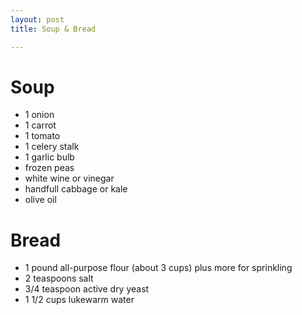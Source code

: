 ```yaml
---
layout: post
title: Soup & Bread

---
```

# Soup

* 1 onion 
* 1 carrot 
* 1 tomato
* 1 celery  stalk
* 1 garlic bulb
* frozen peas
* white wine or vinegar 
* handfull cabbage or kale
* olive oil

# Bread

* 1 pound all-purpose flour (about 3 cups) plus more for sprinkling
* 2 teaspoons salt
* 3/4 teaspoon active dry yeast
* 1 1/2 cups lukewarm water